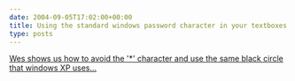 ```yaml
---
date: 2004-09-05T17:02:00+00:00
title: Using the standard windows password character in your textboxes
type: posts
---
```

[Wes shows us how to avoid the '*' character and use the same black circle that windows XP uses...](https://weblogs.asp.net/whaggard/archive/2004/09/04/225691.aspx)
